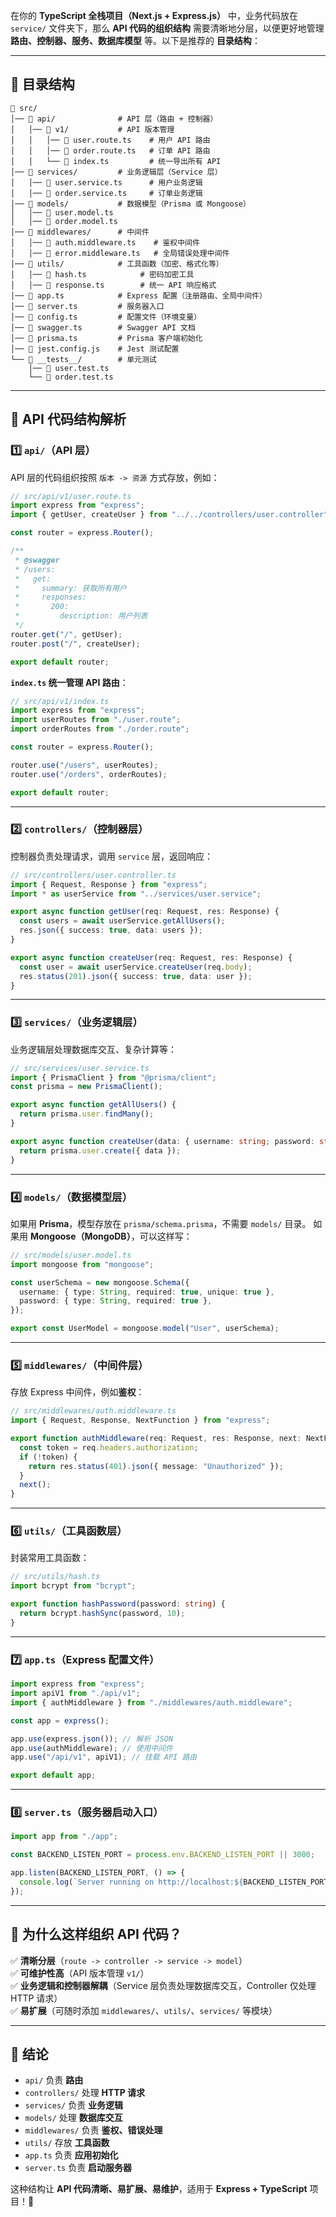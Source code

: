 在你的 **TypeScript 全栈项目（Next.js + Express.js）** 中，业务代码放在 `service/` 文件夹下，那么 **API 代码的组织结构** 需要清晰地分层，以便更好地管理 **路由、控制器、服务、数据库模型** 等。以下是推荐的 **目录结构**：  

---

## **📂 目录结构**
```
📂 src/
│── 📂 api/              # API 层（路由 + 控制器）
│   │── 📂 v1/           # API 版本管理
│   │   │── 📜 user.route.ts    # 用户 API 路由
│   │   │── 📜 order.route.ts   # 订单 API 路由
│   │   └── 📜 index.ts         # 统一导出所有 API
│── 📂 services/         # 业务逻辑层（Service 层）
│   │── 📜 user.service.ts      # 用户业务逻辑
│   │── 📜 order.service.ts     # 订单业务逻辑
│── 📂 models/           # 数据模型（Prisma 或 Mongoose）
│   │── 📜 user.model.ts
│   │── 📜 order.model.ts
│── 📂 middlewares/      # 中间件
│   │── 📜 auth.middleware.ts    # 鉴权中间件
│   │── 📜 error.middleware.ts   # 全局错误处理中间件
│── 📂 utils/            # 工具函数（加密、格式化等）
│   │── 📜 hash.ts            # 密码加密工具
│   │── 📜 response.ts        # 统一 API 响应格式
│── 📜 app.ts            # Express 配置（注册路由、全局中间件）
│── 📜 server.ts         # 服务器入口
│── 📜 config.ts         # 配置文件（环境变量）
│── 📜 swagger.ts        # Swagger API 文档
│── 📜 prisma.ts         # Prisma 客户端初始化
│── 📜 jest.config.js    # Jest 测试配置
└── 📂 __tests__/        # 单元测试
    │── 📜 user.test.ts
    └── 📜 order.test.ts
```

---

## **📌 API 代码结构解析**
### **1️⃣ `api/`（API 层）**
API 层的代码组织按照 `版本 -> 资源` 方式存放，例如：
```ts
// src/api/v1/user.route.ts
import express from "express";
import { getUser, createUser } from "../../controllers/user.controller";

const router = express.Router();

/**
 * @swagger
 * /users:
 *   get:
 *     summary: 获取所有用户
 *     responses:
 *       200:
 *         description: 用户列表
 */
router.get("/", getUser);
router.post("/", createUser);

export default router;
```

**`index.ts` 统一管理 API 路由**：
```ts
// src/api/v1/index.ts
import express from "express";
import userRoutes from "./user.route";
import orderRoutes from "./order.route";

const router = express.Router();

router.use("/users", userRoutes);
router.use("/orders", orderRoutes);

export default router;
```

---

### **2️⃣ `controllers/`（控制器层）**
控制器负责处理请求，调用 `service` 层，返回响应：
```ts
// src/controllers/user.controller.ts
import { Request, Response } from "express";
import * as userService from "../services/user.service";

export async function getUser(req: Request, res: Response) {
  const users = await userService.getAllUsers();
  res.json({ success: true, data: users });
}

export async function createUser(req: Request, res: Response) {
  const user = await userService.createUser(req.body);
  res.status(201).json({ success: true, data: user });
}
```

---

### **3️⃣ `services/`（业务逻辑层）**
业务逻辑层处理数据库交互、复杂计算等：
```ts
// src/services/user.service.ts
import { PrismaClient } from "@prisma/client";
const prisma = new PrismaClient();

export async function getAllUsers() {
  return prisma.user.findMany();
}

export async function createUser(data: { username: string; password: string }) {
  return prisma.user.create({ data });
}
```

---

### **4️⃣ `models/`（数据模型层）**
如果用 **Prisma**，模型存放在 `prisma/schema.prisma`，不需要 `models/` 目录。
如果用 **Mongoose（MongoDB）**，可以这样写：
```ts
// src/models/user.model.ts
import mongoose from "mongoose";

const userSchema = new mongoose.Schema({
  username: { type: String, required: true, unique: true },
  password: { type: String, required: true },
});

export const UserModel = mongoose.model("User", userSchema);
```

---

### **5️⃣ `middlewares/`（中间件层）**
存放 Express 中间件，例如**鉴权**：
```ts
// src/middlewares/auth.middleware.ts
import { Request, Response, NextFunction } from "express";

export function authMiddleware(req: Request, res: Response, next: NextFunction) {
  const token = req.headers.authorization;
  if (!token) {
    return res.status(401).json({ message: "Unauthorized" });
  }
  next();
}
```

---

### **6️⃣ `utils/`（工具函数层）**
封装常用工具函数：
```ts
// src/utils/hash.ts
import bcrypt from "bcrypt";

export function hashPassword(password: string) {
  return bcrypt.hashSync(password, 10);
}
```

---

### **7️⃣ `app.ts`（Express 配置文件）**
```ts
import express from "express";
import apiV1 from "./api/v1";
import { authMiddleware } from "./middlewares/auth.middleware";

const app = express();

app.use(express.json()); // 解析 JSON
app.use(authMiddleware); // 使用中间件
app.use("/api/v1", apiV1); // 挂载 API 路由

export default app;
```

---

### **8️⃣ `server.ts`（服务器启动入口）**
```ts
import app from "./app";

const BACKEND_LISTEN_PORT = process.env.BACKEND_LISTEN_PORT || 3000;

app.listen(BACKEND_LISTEN_PORT, () => {
  console.log(`Server running on http://localhost:${BACKEND_LISTEN_PORT}`);
});
```

---

## **🚀 为什么这样组织 API 代码？**
✅ **清晰分层**（`route -> controller -> service -> model`）  
✅ **可维护性高**（API 版本管理 `v1/`）  
✅ **业务逻辑和控制器解耦**（Service 层负责处理数据库交互，Controller 仅处理 HTTP 请求）  
✅ **易扩展**（可随时添加 `middlewares/`、`utils/`、`services/` 等模块）  

---

## **🎯 结论**
- `api/` 负责 **路由**
- `controllers/` 处理 **HTTP 请求**
- `services/` 负责 **业务逻辑**
- `models/` 处理 **数据库交互**
- `middlewares/` 负责 **鉴权、错误处理**
- `utils/` 存放 **工具函数**
- `app.ts` 负责 **应用初始化**
- `server.ts` 负责 **启动服务器**

这种结构让 **API 代码清晰、易扩展、易维护**，适用于 **Express + TypeScript** 项目！🚀